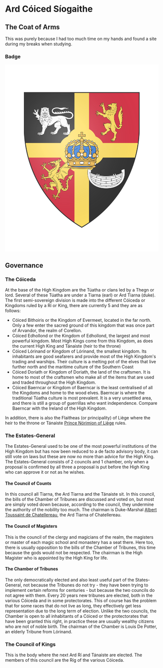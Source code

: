 # Ard Cóiced Síogaithe 
## The Coat of Arms
This was purely because I had too much time on my hands and found a site during my breaks when studying.
### Badge
![coa_elves](../../img/wapen_elven.png)

## Governance
### The Cóiceda
At the base of the High Kingdom are the Túatha or clans led by a Thegn or lord. Several of these Túatha are under a Tiarna (earl) or Ard Tiarna (duke). The first semi-sovereign division is made into the different Cóiceda or Kingdoms ruled by a Rí or King, there are currently 5 and they are as follows:

* Cóiced Bithoiris or the Kingdom of Evermeet, located in the far north. Only a few enter the sacred ground of this kingdom that was once part of Arvandor, the realm of Corellon.
* Cóiced Edhollond or the Kingdom of Edhollond, the largest and most powerful kingdom. Most High Kings come from this Kingdom, as does the current High King and Tánaiste (heir to the throne)
* Cóiced Lórinand or Kingdom of Lórinand, the smallest kingdom. Its inhabitants are good seafarers and provide most of the High Kingdom's trading and warships. Their culture is a melting pot of the elves that live further north and the maritime culture of the Southern Coast
* Cóiced Doriath or Kingdom of Doriath, the land of the craftsmen. It is home to most of the craftsmen who make all of the items that are used and traded throughout the High Kingdom.
* Cóiced Baerncar or Kingdom of Baerncar is the least centralised of all the Kingdoms and home to the wood elves. Baerncar is where the traditional Túatha culture is most prevalent. It is a very unsettled area, and there is still a group of guerrillas who want independence. Compare Baerncar with the Ireland of the High Kingdom.

In addition, there is also the Flaitheas (or principality) of Liège where the heir to the throne or Tánaiste [Prince Nórimion of Liège](./npcs/Prince-Nórimion-of-Liège.md) rules.

### The Estates-General
The Estates-General used to be one of the most powerful institutions of the High Kingdom but has now been reduced to a de facto advisory body, it can still vote on laws but these are now no more than advice for the High King. The Estates-General consists of 2 councils and 1 chamber, only when a proposal is confirmed by all three a proposal is put before the High King who can approve it or not as he wishes.

#### The Council of Counts
In this council all Tiarna, the Ard Tiarna and the Tánaiste sit. In this council, the bills of the Chamber of Tribunes are discussed and voted on, but most are simply voted down because, according to the council, they undermine the authority of the nobility too much. The chairman is Duke-Marshal [Albert Toussaint de Chatellereau](./npcs/Duke-Marshal-Albert-Toussaint-de-Chatellereau.md), the Ard Tiarna of Chatellereau.

#### The Council of Magisters
This is the council of the clergy and magicians of the realm, the magisters or master of each magic school and monastery has a seat there. Here too, there is usually opposition to the bills of the Chamber of Tribunes, this time because the gods would not be respected. The chairman is the High Magister who is appointed by the High King for life.

#### The Chamber of Tribunes
The only democratically elected and also least useful part of the States-General, not because the Tribunes do not try - they have been trying to implement certain reforms for centuries - but because the two councils do not agree with them. Every 20 years new tribunes are elected, both in the various Cóiceda and in some protectorates. This of course has the problem that for some races that do not live as long, they effectively get less representation due to the long term of election. Unlike the two councils, the Chamber is open to all inhabitants of a Cóiced or the protectorates that have been granted this right, in practice these are usually wealthy citizens who are not of noble birth. The chairman of the Chamber is Louis De Potter, an elderly Tribune from Lórinand.

### The Council of Kings
This is the body where the next Ard Rí and Tánaiste are elected. The members of this council are the Ríg of the various Cóiceda.